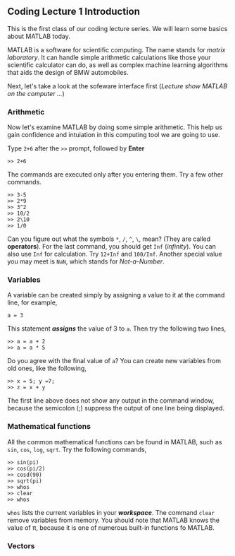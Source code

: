 ## Coding Lecture 1  Introduction

This is the first class of our coding lecture series. We will learn some basics about MATLAB today.

MATLAB is a software for scientific computing. The name stands for _matrix laboratory_. It can handle simple arithmetic calculations like those your scientific calculator can do, as well as complex machine learning algorithms that aids the design of BMW automobiles.

Next, let's take a look at the sofeware interface first (_Lecture show MATLAB on the computer ..._)

### Arithmetic

Now let's examine MATLAB by doing some simple arithmetic. This help us gain confidence and intuiation in this computing tool we are going to use. 

Type `2+6` after the `>>` prompt, followed by **Enter**
```
>> 2+6 
```
The commands are executed only after you entering them. Try a few other commands.
```
>> 3-5
>> 2*9
>> 3^2
>> 10/2
>> 2\10
>> 1/0
```
Can you figure out what the symbols `*`, `/`, `^`, `\`, mean? (They are called **operators**). For the last command, you should get `Inf` (_infinity_). You can also use `Inf` for calculation. Try `12+Inf` and `100/Inf`. Another special value you may meet is `NaN`, which stands for _Not-a-Number_.

### Variables

A variable can be created simply by assigning a value to it at the command line, for example,
```
a = 3
```
This statement _**assigns**_ the value of 3 to `a`. Then try the following two lines,
```
>> a = a + 2
>> a = a * 5
```
Do you agree with the final value of `a`? You can create new variables from old ones, like the following,
```
>> x = 5; y =7;
>> z = x + y
```
The first line above does not show any output in the command window, because the semicolon (;) suppress the output of one line being displayed. 

### Mathematical functions

All the common mathematical functions can be found in MATLAB, such as `sin`, `cos`, `log`, `sqrt`. Try the following commands,
```
>> sin(pi)
>> cos(pi/2)
>> cosd(90)
>> sqrt(pi)
>> whos
>> clear
>> whos
```
`whos` lists the current variables in your _**workspace**_. The command `clear` remove variables from memory. You should note that MATLAB knows the value of π, because it is one of numerous built-in functions fo MATLAB. 

### Vectors






